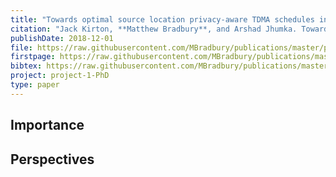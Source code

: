 ```yaml
---
title: "Towards optimal source location privacy-aware TDMA schedules in wireless sensor networks"
citation: "Jack Kirton, **Matthew Bradbury**, and Arshad Jhumka. Towards optimal source location privacy-aware TDMA schedules in wireless sensor networks. *Computer Networks*, 146:125–137, 2018. [doi:10.1016/j.comnet.2018.09.010](https://doi.org/10.1016/j.comnet.2018.09.010)."
publishDate: 2018-12-01
file: https://raw.githubusercontent.com/MBradbury/publications/master/papers/COMNET2018.pdf
firstpage: https://raw.githubusercontent.com/MBradbury/publications/master/firstpages/COMNET2018.svg
bibtex: https://raw.githubusercontent.com/MBradbury/publications/master/bibtex/Kirton_2018_Towardsoptimalsource.bib
project: project-1-PhD
type: paper
---
```


<!-- readmore -->

## Importance

## Perspectives


